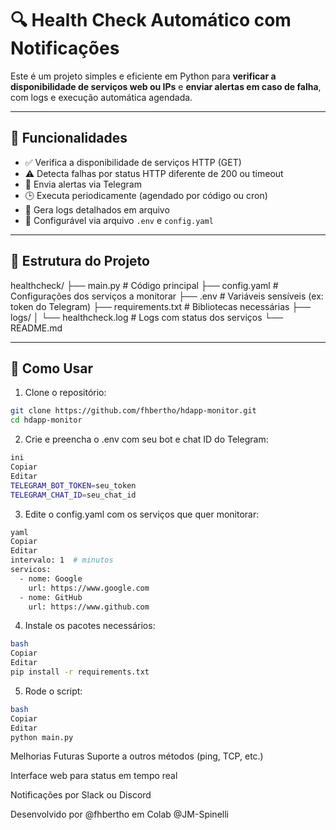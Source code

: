 # 🔍 Health Check Automático com Notificações

Este é um projeto simples e eficiente em Python para **verificar a disponibilidade de serviços web ou IPs** e **enviar alertas em caso de falha**, com logs e execução automática agendada.

---

## 🚀 Funcionalidades

- ✅ Verifica a disponibilidade de serviços HTTP (GET)
- ⚠️ Detecta falhas por status HTTP diferente de 200 ou timeout
- 📢 Envia alertas via Telegram
- 🕒 Executa periodicamente (agendado por código ou cron)
- 📜 Gera logs detalhados em arquivo
- 🔧 Configurável via arquivo `.env` e `config.yaml`

---

## 🧱 Estrutura do Projeto

healthcheck/
├── main.py # Código principal
├── config.yaml # Configurações dos serviços a monitorar
├── .env # Variáveis sensíveis (ex: token do Telegram)
├── requirements.txt # Bibliotecas necessárias
├── logs/
│ └── healthcheck.log # Logs com status dos serviços
└── README.md 


---

## 🚀 Como Usar

1. Clone o repositório:

```bash
git clone https://github.com/fhbertho/hdapp-monitor.git
cd hdapp-monitor
```
2. Crie e preencha o .env com seu bot e chat ID do Telegram:
```bash
ini
Copiar
Editar
TELEGRAM_BOT_TOKEN=seu_token
TELEGRAM_CHAT_ID=seu_chat_id
```
3. Edite o config.yaml com os serviços que quer monitorar:
```bash
yaml
Copiar
Editar
intervalo: 1  # minutos
servicos:
  - nome: Google
    url: https://www.google.com
  - nome: GitHub
    url: https://www.github.com
```
4. Instale os pacotes necessários:
```bash
bash
Copiar
Editar
pip install -r requirements.txt
```
5. Rode o script:
```bash
bash
Copiar
Editar
python main.py
```

Melhorias Futuras
Suporte a outros métodos (ping, TCP, etc.)

Interface web para status em tempo real

Notificações por Slack ou Discord

Desenvolvido por @fhbertho em Colab @JM-Spinelli